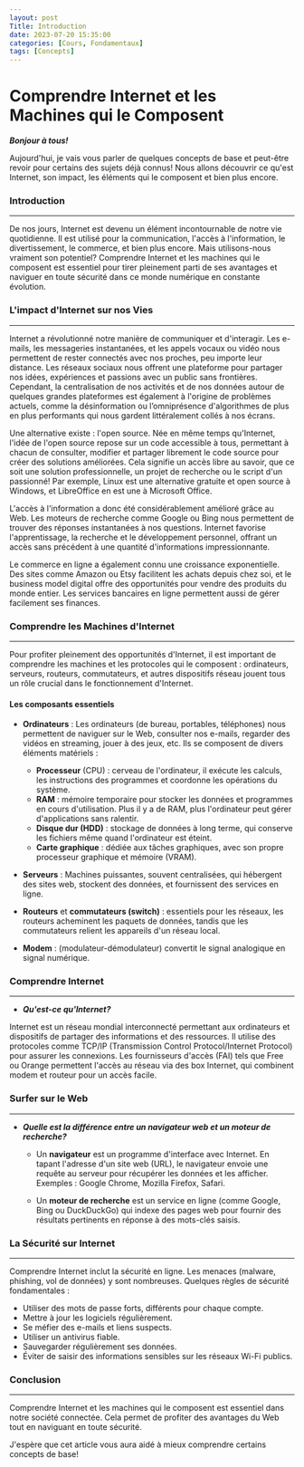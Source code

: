 ```yaml
---
layout: post
Title: Introduction
date: 2023-07-20 15:35:00
categories: [Cours, Fondamentaux]
tags: [Concepts]
---
```


**Comprendre Internet et les Machines qui le Composent**  
==

___Bonjour à tous!___  

Aujourd'hui, je vais vous parler de quelques concepts de base et peut-être revoir pour certains des sujets déjà connus! Nous allons découvrir ce qu'est Internet, son impact, les éléments qui le composent et bien plus encore.  

### Introduction
---

De nos jours, Internet est devenu un élément incontournable de notre vie quotidienne. Il est utilisé pour la communication, l'accès à l'information, le divertissement, le commerce, et bien plus encore. Mais utilisons-nous vraiment son potentiel? Comprendre Internet et les machines qui le composent est essentiel pour tirer pleinement parti de ses avantages et naviguer en toute sécurité dans ce monde numérique en constante évolution.

### L'impact d'Internet sur nos Vies
---

Internet a révolutionné notre manière de communiquer et d'interagir. Les e-mails, les messageries instantanées, et les appels vocaux ou vidéo nous permettent de rester connectés avec nos proches, peu importe leur distance. Les réseaux sociaux nous offrent une plateforme pour partager nos idées, expériences et passions avec un public sans frontières. Cependant, la centralisation de nos activités et de nos données autour de quelques grandes plateformes est également à l'origine de problèmes actuels, comme la désinformation ou l’omniprésence d'algorithmes de plus en plus performants qui nous gardent littéralement collés à nos écrans.

Une alternative existe : l'open source. Née en même temps qu'Internet, l'idée de l'open source repose sur un code accessible à tous, permettant à chacun de consulter, modifier et partager librement le code source pour créer des solutions améliorées. Cela signifie un accès libre au savoir, que ce soit une solution professionnelle, un projet de recherche ou le script d'un passionné! Par exemple, Linux est une alternative gratuite et open source à Windows, et LibreOffice en est une à Microsoft Office.

L'accès à l'information a donc été considérablement amélioré grâce au Web. Les moteurs de recherche comme Google ou Bing nous permettent de trouver des réponses instantanées à nos questions. Internet favorise l'apprentissage, la recherche et le développement personnel, offrant un accès sans précédent à une quantité d'informations impressionnante.  

Le commerce en ligne a également connu une croissance exponentielle. Des sites comme Amazon ou Etsy facilitent les achats depuis chez soi, et le business model digital offre des opportunités pour vendre des produits du monde entier. Les services bancaires en ligne permettent aussi de gérer facilement ses finances.  

### Comprendre les Machines d'Internet
---

Pour profiter pleinement des opportunités d'Internet, il est important de comprendre les machines et les protocoles qui le composent : ordinateurs, serveurs, routeurs, commutateurs, et autres dispositifs réseau jouent tous un rôle crucial dans le fonctionnement d'Internet.

#### Les composants essentiels

* **Ordinateurs** : Les ordinateurs (de bureau, portables, téléphones) nous permettent de naviguer sur le Web, consulter nos e-mails, regarder des vidéos en streaming, jouer à des jeux, etc. Ils se composent de divers éléments matériels :
    * **Processeur** (CPU) : cerveau de l'ordinateur, il exécute les calculs, les instructions des programmes et coordonne les opérations du système.
    * **RAM** : mémoire temporaire pour stocker les données et programmes en cours d'utilisation. Plus il y a de RAM, plus l'ordinateur peut gérer d'applications sans ralentir.
    * **Disque dur (HDD)** : stockage de données à long terme, qui conserve les fichiers même quand l'ordinateur est éteint.
    * **Carte graphique** : dédiée aux tâches graphiques, avec son propre processeur graphique et mémoire (VRAM).

* **Serveurs** : Machines puissantes, souvent centralisées, qui hébergent des sites web, stockent des données, et fournissent des services en ligne.  

* **Routeurs** et **commutateurs (switch)** : essentiels pour les réseaux, les routeurs acheminent les paquets de données, tandis que les commutateurs relient les appareils d'un réseau local.

* **Modem** : (modulateur-démodulateur) convertit le signal analogique en signal numérique.

### Comprendre Internet
---

* ***Qu'est-ce qu'Internet?***  

Internet est un réseau mondial interconnecté permettant aux ordinateurs et dispositifs de partager des informations et des ressources. Il utilise des protocoles comme TCP/IP (Transmission Control Protocol/Internet Protocol) pour assurer les connexions. Les fournisseurs d'accès (FAI) tels que Free ou Orange permettent l'accès au réseau via des box Internet, qui combinent modem et routeur pour un accès facile.

### Surfer sur le Web
---

* ***Quelle est la différence entre un navigateur web et un moteur de recherche?***

  - Un **navigateur** est un programme d'interface avec Internet. En tapant l'adresse d'un site web (URL), le navigateur envoie une requête au serveur pour récupérer les données et les afficher. Exemples : Google Chrome, Mozilla Firefox, Safari.
  
  - Un **moteur de recherche** est un service en ligne (comme Google, Bing ou DuckDuckGo) qui indexe des pages web pour fournir des résultats pertinents en réponse à des mots-clés saisis.

### La Sécurité sur Internet
---

Comprendre Internet inclut la sécurité en ligne. Les menaces (malware, phishing, vol de données) y sont nombreuses. Quelques règles de sécurité fondamentales :

* Utiliser des mots de passe forts, différents pour chaque compte.
* Mettre à jour les logiciels régulièrement.
* Se méfier des e-mails et liens suspects.
* Utiliser un antivirus fiable.
* Sauvegarder régulièrement ses données.
* Éviter de saisir des informations sensibles sur les réseaux Wi-Fi publics.

### Conclusion
---

Comprendre Internet et les machines qui le composent est essentiel dans notre société connectée. Cela permet de profiter des avantages du Web tout en naviguant en toute sécurité.

J'espère que cet article vous aura aidé à mieux comprendre certains concepts de base!
